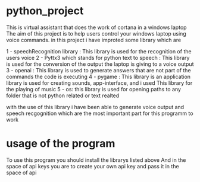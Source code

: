 # python_project
This is virtual assistant that does the work of cortana in a windows laptop
The aim of this project is to help users control your windows laptop using voice commands.
in this project i have improted some library which are

1 - speechRecognition library : This library is used for the recognition of the users voice
2 - Pyttx3 which stands for python text to speech : This library is used for the conversion of the output the laptop is giving to a voice output
3 - openai : This library is used to generate answers that are not part of the commands the code is executing
4 - pygame : This library is an application library is used for creating sounds, app-interface, and i used This library for the playing of music
5 - os: this library is used for opening paths to any folder that is not python related or text realted

with the use of this library i have been able to generate voice output and speech recgognition which are the most important part for this programm to work

# usage of the program
To use this program you should install the librarys listed above
And in the space of api keys you are to create your own api key and pass it in the space of api
